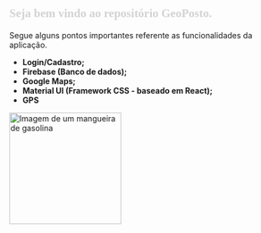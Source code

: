 <!DOCTYPE html>
<html lang="pt-br">

  <head>
    <meta charset='utf-8'>
    <title>GeoPosto</title>
    <meta name="viewport" content="width=device-width,maximum-scale=1">
  </head>

<h2 style="color: #D3D3D3; font-family: Palatino Linotype"> Seja bem vindo ao repositório GeoPosto.</h2>

Segue alguns pontos importantes referente as funcionalidades da aplicação.

<ul>
  <li> <b>Login/Cadastro; </b> </li>
  <li> <b>Firebase (Banco de dados); </b> </li>
  <li> <b>Google Maps; </b> </li>
  <li> <b>Material UI (Framework CSS - baseado em React); </b> </li>
  <li> <b> GPS </b> </li>
</ul>

<p><img src="https://svgsilh.com/svg_v2/160119.svg" alt="Imagem de um mangueira de gasolina" widht="120" height="200" /></p>

